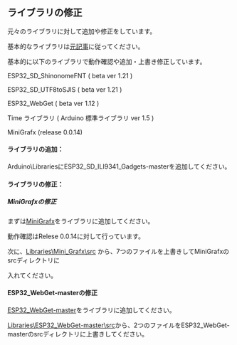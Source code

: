 ## ライブラリの修正

元々のライブラリに対して追加や修正をしています。

基本的なライブラリは[元記事](https://www.mgo-tec.com/blog-entry-4news-oled-scroll-esp32-dualcore-multitask.html)に従ってください。

基本的に以下のライブラリで動作確認や追加・上書き修正しています。

ESP32_SD_ShinonomeFNT  ( beta ver 1.21 )

ESP32_SD_UTF8toSJIS  ( beta ver 1.21 )

ESP32_WebGet ( beta ver 1.12 )

Time ライブラリ ( Arduino 標準ライブラリ ver 1.5 )

MiniGrafx (release 0.0.14)



#### ライブラリの追加：

Arduino\LibrariesにESP32_SD_ILI9341_Gadgets-masterを追加してください。



#### ライブラリの修正：

##### MiniGrafxの修正

まずは[MiniGrafx](https://github.com/squix78/minigrafx)をライブラリに追加してください。

動作確認はRelese 0.0.14に対して行っています。

次に、[Libraries\Mini_Grafx\src](https://github.com/YMita2017/Yahoo5NewsViewWithWeather/tree/master/Libraries/Mini_Grafx/src) から、7つのファイルを上書きしてMiniGrafxのsrcディレクトリに

入れてください。


#### ESP32_WebGet-masterの修正

[ESP32_WebGet-master](https://github.com/mgo-tec/ESP32_WebGet)をライブラリに追加してください。

[Libraries\ESP32_WebGet-master\src]()から、2つのファイルをESP32_WebGet-masterのsrcディレクトリに上書きしてください。
